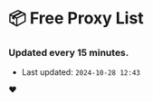 # :package: Free Proxy List
### Updated every 15 minutes.

- Last updated: `2024-10-28 12:43`

:heart:
